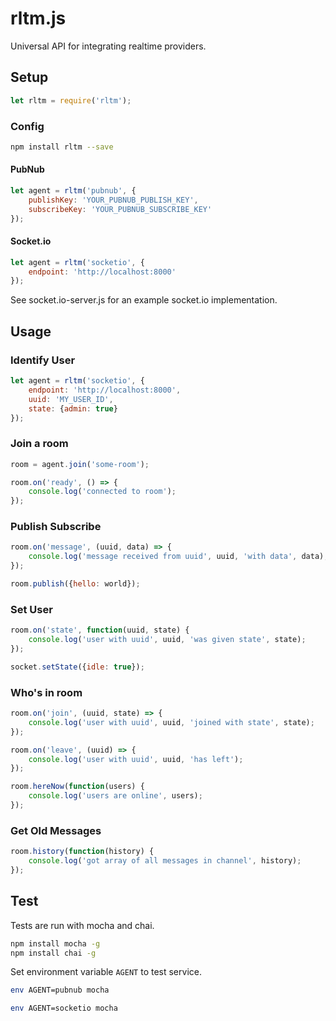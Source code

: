 # rltm.js

Universal API for integrating realtime providers. 

## Setup

```js
let rltm = require('rltm');
```

### Config

```sh
npm install rltm --save
```

#### PubNub

```js
let agent = rltm('pubnub', {
    publishKey: 'YOUR_PUBNUB_PUBLISH_KEY',
    subscribeKey: 'YOUR_PUBNUB_SUBSCRIBE_KEY'
});
```

#### Socket.io

```js
let agent = rltm('socketio', {
    endpoint: 'http://localhost:8000'
});
```

See socket.io-server.js for an example socket.io implementation.

## Usage

### Identify User

```js
let agent = rltm('socketio', {
    endpoint: 'http://localhost:8000',
    uuid: 'MY_USER_ID',
    state: {admin: true}
});
```

### Join a room

```js
room = agent.join('some-room');
```

```js
room.on('ready', () => {
    console.log('connected to room');
});
```

### Publish Subscribe

```js
room.on('message', (uuid, data) => {
    console.log('message received from uuid', uuid, 'with data', data);
});

room.publish({hello: world});
```

### Set User

```js
room.on('state', function(uuid, state) {
    console.log('user with uuid', uuid, 'was given state', state);
});

socket.setState({idle: true});
```

### Who's in room

```js
room.on('join', (uuid, state) => {
    console.log('user with uuid', uuid, 'joined with state', state);
});
```

```js
room.on('leave', (uuid) => {
    console.log('user with uuid', uuid, 'has left');
});
```

```js
room.hereNow(function(users) {
    console.log('users are online', users);
});
```

### Get Old Messages

```js
room.history(function(history) {
    console.log('got array of all messages in channel', history);
});
```

## Test

Tests are run with mocha and chai.

```sh
npm install mocha -g
npm install chai -g
```

Set environment variable ```AGENT``` to test service.

```sh
env AGENT=pubnub mocha
```

```sh
env AGENT=socketio mocha
```
